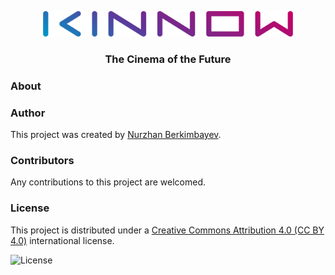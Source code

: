 
<p align="center">
  <img src="https://github.com/berkimbayev/kinnow/blob/main/wordmark%20(o).png" alt="Logotype" width="400px">
  <h3 align="center">The Cinema of the Future</h3>
</p>


### About

### Author
This project was created by [Nurzhan Berkimbayev](https://github.com/berkimbayev/).

### Contributors
Any contributions to this project are welcomed.

### License
This project is distributed under a [Creative Commons Attribution 4.0 (CC BY 4.0)](https://creativecommons.org/licenses/by/4.0/) international license.

<img src="https://mirrors.creativecommons.org/presskit/buttons/88x31/png/by.png" alt="License" width="100px">
